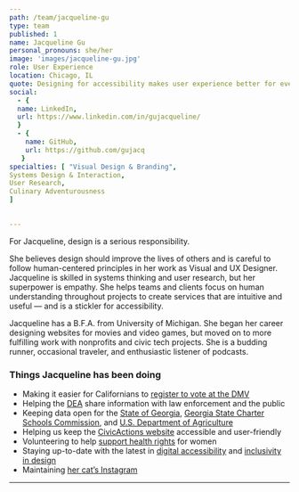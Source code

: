```yaml
---
path: /team/jacqueline-gu
type: team
published: 1
name: Jacqueline Gu
personal_pronouns: she/her
image: 'images/jacqueline-gu.jpg'
role: User Experience
location: Chicago, IL
quote: Designing for accessibility makes user experience better for everyone, not just people who need it.
social: 
  - {
  name: LinkedIn,
  url: https://www.linkedin.com/in/gujacqueline/
  }
  - {
    name: GitHub,
    url: https://github.com/gujacq
   }
specialties: [ "Visual Design & Branding",
Systems Design & Interaction,
User Research,
Culinary Adventurousness
]

  
---
```


For Jacqueline, design is a serious responsibility. 

She believes design should improve the lives of others and is careful to follow human-centered principles in her work as Visual and UX Designer. Jacqueline is skilled in systems thinking and user research, but her superpower is empathy. She helps teams and clients focus on human understanding throughout projects to create services that are intuitive and useful — and is a stickler for accessibility.

Jacqueline has a B.F.A. from University of Michigan. She began her career designing websites for movies and video games, but moved on to more fulfilling work with nonprofits and civic tech projects. She is a budding runner, occasional traveler, and enthusiastic listener of podcasts.




### Things Jacqueline has been doing
* Making it easier for Californians to [register to vote at the DMV](https://www.dmv.ca.gov/portal/dmv/detail/pubs/newsrel/2018/2018_56)
* Helping the [DEA](https://www.dea.gov/) share information with law enforcement and the public
* Keeping data open for the [State of Georgia](https://data.georgia.gov/), [Georgia State Charter Schools Commission](https://scsc.georgia.gov/), and [U.S. Department of Agriculture](https://data.nal.usda.gov/)
* Helping us keep the [CivicActions website](https://civicactions.com/) accessible and user-friendly
* Volunteering to help [support health rights](https://midwestaccesscoalition.org/) for women
* Staying up-to-date with the latest in [digital accessibility](http://conf.a11yto.com/) and [inclusivity in design](https://www.meetup.com/a11ychi/)
* Maintaining [her cat’s Instagram](https://www.instagram.com/torbjornthecat/)

-------------------------------

